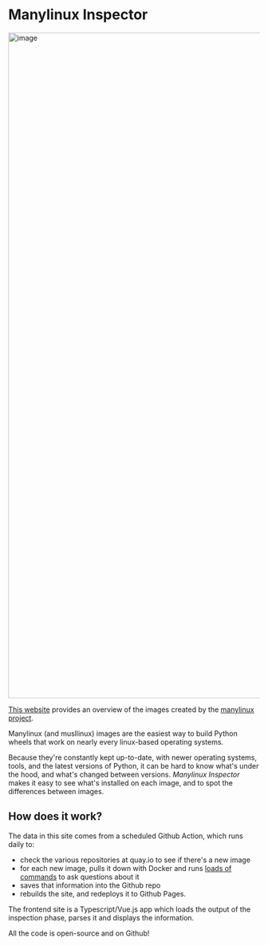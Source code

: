 # Manylinux Inspector

<img width="1333" alt="image" src="https://github.com/joerick/manylinux-inspector/assets/1244307/33f455cc-f520-4bb3-a035-a09f35dd856d">

[This website](https://manylinuxinspector.joerick.me/) provides an overview of the images created by the [manylinux project](https://github.com/pypa/manylinux).

Manylinux (and musllinux) images are the easiest way to build Python wheels that work on nearly every linux-based operating systems.

Because they're constantly kept up-to-date, with newer operating systems, tools, and the latest versions of Python, it can be hard to know what's under the hood, and what's changed between versions. _Manylinux Inspector_ makes it easy to see what's installed on each image, and to spot the differences between images.

## How does it work?

The data in this site comes from a scheduled Github Action, which runs daily to:

- check the various repositories at quay.io to see if there's a new image
- for each new image, pulls it down with Docker and runs [loads of commands](https://github.com/joerick/manylinux-inspector/blob/main/inspect_image.py) to ask questions about it
- saves that information into the Github repo
- rebuilds the site, and redeploys it to Github Pages.

The frontend site is a Typescript/Vue.js app which loads the output of the inspection phase, parses it and displays the information.

All the code is open-source and on Github!
